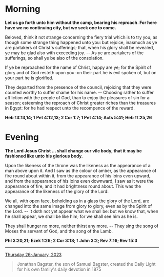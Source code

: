 # Morning

**Let us go forth unto him without the camp, bearing his reproach. For here have we no continuing city, but we seek one to come.**
 
Beloved, think it not strange concerning the fiery trial which is to try you, as though some strange thing happened unto you: but rejoice, inasmuch as ye are partakers of Christ's sufferings; that, when his glory shall be revealed, ye may be glad also with exceeding joy. -- As ye are partakers of the sufferings, so shall ye be also of the consolation.
 
If ye be reproached for the name of Christ, happy are ye; for the Spirit of glory and of God resteth upon you: on their part he is evil spoken of, but on your part he is glorified.
 
They departed from the presence of the council, rejoicing that they were counted worthy to suffer shame for his name. -- Choosing rather to suffer affliction with the people of God, than to enjoy the pleasures of sin for a season; esteeming the reproach of Christ greater riches than the treasures in Egypt: for he had respect unto the recompence of the reward.  

**Heb 13:13,14; 1 Pet 4:12,13; 2 Cor 1:7; 1 Pet 4:14; Acts 5:41; Heb 11:25,26**

# Evening

**The Lord Jesus Christ ... shall change our vile body, that it may be fashioned like unto his glorious body.**
 
Upon the likeness of the throne was the likeness as the appearance of a man above upon it. And I saw as the colour of amber, as the appearance of fire round about within it, from the appearance of his loins even upward, and from the appearance of his loins even downward, I saw as it were the appearance of fire, and it had brightness round about. This was the appearance of the likeness of the glory of the Lord.
 
We all, with open face, beholding as in a glass the glory of the Lord, are changed into the same image from glory to glory, even as by the Spirit of the Lord. -- It doth not yet appear what we shall be: but we know that, when he shall appear, we shall be like him; for we shall see him as he is.
 
They shall hunger no more, neither thirst any more. -- They sing the song of Moses the servant of God, and the song of the Lamb.  

**Phl 3:20,21; Ezek 1:26; 2 Cor 3:18; 1 John 3:2; Rev 7:16; Rev 15:3**

---

[Thursday 26-January, 2023](https://t.me/s/daily_light)

> Jonathan Bagster, the son of Samuel Bagster, created the Daily Light for his own family's daily devotion in 1875

